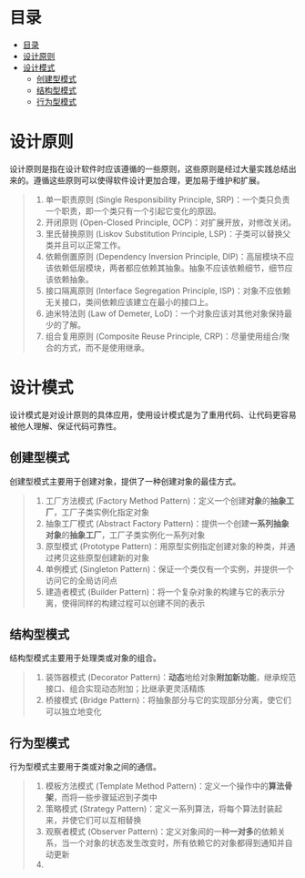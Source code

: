 # 目录
- [目录](#目录)
- [设计原则](#设计原则)
- [设计模式](#设计模式)
	- [创建型模式](#创建型模式)
	- [结构型模式](#结构型模式)
	- [行为型模式](#行为型模式)

# 设计原则

设计原则是指在设计软件时应该遵循的一些原则，这些原则是经过大量实践总结出来的。遵循这些原则可以使得软件设计更加合理，更加易于维护和扩展。

> 1. 单一职责原则 (Single Responsibility Principle, SRP)：一个类只负责一个职责，即一个类只有一个引起它变化的原因。
> 2. 开闭原则 (Open-Closed Principle, OCP)：对扩展开放，对修改关闭。
> 3. 里氏替换原则 (Liskov Substitution Principle, LSP)：子类可以替换父类并且可以正常工作。
> 4. 依赖倒置原则 (Dependency Inversion Principle, DIP)：高层模块不应该依赖低层模块，两者都应依赖其抽象。抽象不应该依赖细节，细节应该依赖抽象。
> 5. 接口隔离原则 (Interface Segregation Principle, ISP)：对象不应依赖无关接口，类间依赖应该建立在最小的接口上。
> 6. 迪米特法则 (Law of Demeter, LoD)：一个对象应该对其他对象保持最少的了解。
> 7. 组合复用原则 (Composite Reuse Principle, CRP)：尽量使用组合/聚合的方式，而不是使用继承。

# 设计模式

设计模式是对设计原则的具体应用，使用设计模式是为了重用代码、让代码更容易被他人理解、保证代码可靠性。

## 创建型模式

创建型模式主要用于创建对象，提供了一种创建对象的最佳方式。

> 1. 工厂方法模式 (Factory Method Pattern)：定义一个创建**对象**的**抽象工厂**，工厂子类实例化指定对象
> 2. 抽象工厂模式 (Abstract Factory Pattern)：提供一个创建**一系列抽象对象**的**抽象工厂**，工厂子类实例化一系列对象
> 3. 原型模式 (Prototype Pattern)：用原型实例指定创建对象的种类，并通过拷贝这些原型创建新的对象
> 4. 单例模式 (Singleton Pattern)：保证一个类仅有一个实例，并提供一个访问它的全局访问点
> 5. 建造者模式 (Builder Pattern)：将一个复杂对象的构建与它的表示分离，使得同样的构建过程可以创建不同的表示

## 结构型模式

结构型模式主要用于处理类或对象的组合。

> 1. 装饰器模式 (Decorator Pattern)：**动态**地给对象**附加新功能**，继承规范接口、组合实现动态附加；比继承更灵活精炼
> 2. 桥接模式 (Bridge Pattern)：将抽象部分与它的实现部分分离，使它们可以独立地变化

## 行为型模式

行为型模式主要用于类或对象之间的通信。

> 1. 模板方法模式 (Template Method Pattern)：定义一个操作中的**算法骨架**，而将一些步骤延迟到子类中
> 2. 策略模式 (Strategy Pattern)：定义一系列算法，将每个算法封装起来，并使它们可以互相替换
> 3. 观察者模式 (Observer Pattern)：定义对象间的一种**一对多**的依赖关系，当一个对象的状态发生改变时，所有依赖它的对象都得到通知并自动更新
> 4. 
